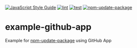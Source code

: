[![JavaScript Style Guide](https://img.shields.io/badge/code_style-standard-brightgreen.svg)](https://standardjs.com)
[![lint](https://github.com/npm-update-package/example-github-app/actions/workflows/lint.yml/badge.svg)](https://github.com/npm-update-package/example-github-app/actions/workflows/lint.yml)
[![test](https://github.com/npm-update-package/example-github-app/actions/workflows/test.yml/badge.svg)](https://github.com/npm-update-package/example-github-app/actions/workflows/test.yml)
[![npm-update-package](https://github.com/npm-update-package/example-github-app/actions/workflows/npm-update-package.yml/badge.svg)](https://github.com/npm-update-package/example-github-app/actions/workflows/npm-update-package.yml)

# example-github-app

Example for [npm-update-package](https://github.com/npm-update-package/npm-update-package) using GitHub App
